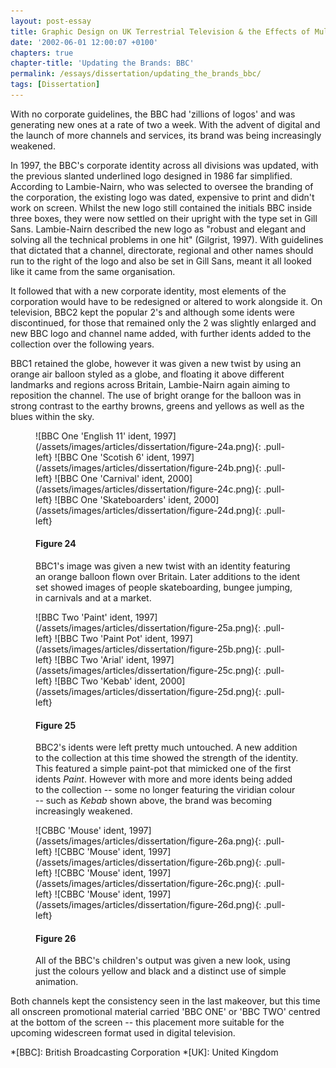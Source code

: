 ```yaml
---
layout: post-essay
title: Graphic Design on UK Terrestrial Television & the Effects of Multi-Channel Growth
date: '2002-06-01 12:00:07 +0100'
chapters: true
chapter-title: 'Updating the Brands: BBC'
permalink: /essays/dissertation/updating_the_brands_bbc/
tags: [Dissertation]
---
```

With no corporate guidelines, the BBC had 'zillions of logos' and was generating new ones at a rate of two a week. With the advent of digital and the launch of more channels and services, its brand was being increasingly weakened.

In 1997, the BBC's corporate identity across all divisions was updated, with the previous slanted underlined logo designed in 1986 far simplified. According to Lambie-Nairn, who was selected to oversee the branding of the corporation, the existing logo was dated, expensive to print and didn't work on screen. Whilst the new logo still contained the initials BBC inside three boxes, they were now settled on their upright with the type set in Gill Sans. Lambie-Nairn described the new logo as "robust and elegant and solving all the technical problems in one hit" (Gilgrist, 1997). With guidelines that dictated that a channel, directorate, regional and other names should run to the right of the logo and also be set in Gill Sans, meant it all looked like it came from the same organisation.

It followed that with a new corporate identity, most elements of the corporation would have to be redesigned or altered to work alongside it. On television, BBC2 kept the popular 2's and although some idents were discontinued, for those that remained only the 2 was slightly enlarged and new BBC logo and channel name added, with further idents added to the collection over the following years.

BBC1 retained the globe, however it was given a new twist by using an orange air balloon styled as a globe, and floating it above different landmarks and regions across Britain, Lambie-Nairn again aiming to reposition the channel. The use of bright orange for the balloon was in strong contrast to the earthy browns, greens and yellows as well as the blues within the sky.

<figure id="figure-24">
    ![BBC One 'English 11' ident, 1997](/assets/images/articles/dissertation/figure-24a.png){: .pull-left}
    ![BBC One 'Scotish 6' ident, 1997](/assets/images/articles/dissertation/figure-24b.png){: .pull-left}
    ![BBC One 'Carnival' ident, 2000](/assets/images/articles/dissertation/figure-24c.png){: .pull-left}
    ![BBC One 'Skateboarders' ident, 2000](/assets/images/articles/dissertation/figure-24d.png){: .pull-left}
    <figcaption>
        <h4>Figure 24</h4>
        <p>BBC1's image was given a new twist with an identity featuring an orange balloon flown over Britain. Later additions to the ident set showed images of people skateboarding, bungee jumping, in carnivals and at a market.</p>
    </figcaption>
</figure>

<figure id="figure-25">
    ![BBC Two 'Paint' ident, 1997](/assets/images/articles/dissertation/figure-25a.png){: .pull-left}
    ![BBC Two 'Paint Pot' ident, 1997](/assets/images/articles/dissertation/figure-25b.png){: .pull-left}
    ![BBC Two 'Arial' ident, 1997](/assets/images/articles/dissertation/figure-25c.png){: .pull-left}
    ![BBC Two 'Kebab' ident, 2000](/assets/images/articles/dissertation/figure-25d.png){: .pull-left}
    <figcaption>
        <h4>Figure 25</h4>
        <p>BBC2's idents were left pretty much untouched. A new addition to the collection at this time showed the strength of the identity. This featured a simple paint-pot that mimicked one of the first idents <cite>Paint</cite>. However with more and more idents being added to the collection -- some no longer featuring the viridian colour -- such as <cite>Kebab</cite> shown above, the brand was becoming increasingly weakened.</p>
    </figcaption>
</figure>

<figure id="figure-26">
    ![CBBC 'Mouse' ident, 1997](/assets/images/articles/dissertation/figure-26a.png){: .pull-left}
    ![CBBC 'Mouse' ident, 1997](/assets/images/articles/dissertation/figure-26b.png){: .pull-left}
    ![CBBC 'Mouse' ident, 1997](/assets/images/articles/dissertation/figure-26c.png){: .pull-left}
    ![CBBC 'Mouse' ident, 1997](/assets/images/articles/dissertation/figure-26d.png){: .pull-left}
    <figcaption>
        <h4>Figure 26</h4>
        <p>All of the BBC's children's output was given a new look, using just the colours yellow and black and a distinct use of simple animation.</p>
    </figcaption>
</figure>

Both channels kept the consistency seen in the last makeover, but this time all onscreen promotional material carried 'BBC ONE' or 'BBC TWO' centred at the bottom of the screen -- this placement more suitable for the upcoming widescreen format used in digital television.

*[BBC]: British Broadcasting Corporation
*[UK]: United Kingdom
